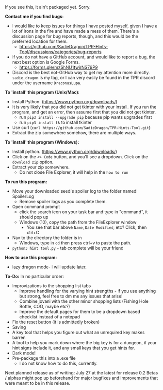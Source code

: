 If you see this, it ain't packaged yet. Sorry.

__Contact me if you find bugs:__
- I would like to keep issues for things I have posted myself, given I have a lot of irons in the fire and have made a mess of them. There's a discussion page for bug reports, though, and this would be the preferred location for them.
    - https://github.com/SadieDragon/TPR-Hints-Tool/discussions/categories/bug-reports
- If you do not have a GitHub account, and would like to report a bug, the next best option is Google Forms.
    - https://forms.gle/mzShNU1twirNS79P9
- Discord is the best not-GitHub way to get my attention more directly. ``sadie_dragon`` is my tag, or I can very easily be found in the TPR discord under the username ``DraconusLupa``.

__To 'install' this program (Unix/Mac):__
- Install Python. (https://www.python.org/downloads/)
- It is very likely that you did not get tkinter with your install. If you run the program, and get an error, then assume first that you did not get tkinter.
    - run ``pip3 install --upgrade pip`` because pip wants upgrades first
    - run ``pip3 install tk`` to install tkinter
- Use curl (``curl https://github.com/SadieDragon/TPR-Hints-Tool.git``)
- Extract the zip somewhere somehow, there are multiple ways.

__To 'install' this program (Windows):__
- Install python. (https://www.python.org/downloads/)
- Click on the ``<> Code`` button, and you'll see a dropdown. Click on the ``download zip`` option.
- Extract your zip somewhere.
    - Do not close File Explorer, it will help in the ``how to run``

__To run this program:__
- Move your downloaded seed's spoiler log to the folder named SpoilerLog
    - Remove spoiler logs as you complete them.
- Open command prompt
    - click the search icon on your task bar and type in "command", it should pop up
    - Windows (10), copy the path from the FileExplorer window
        - You see that bar above ``Name``, ``Date Modified``, etc? Click, then ctrl+C
- Nav to the directory the folder is in
    - Windows, type in ``cd`` then press ctrl+v to paste the path.
- ``python3 hint tool.py`` - tab complete will be your friend

__How to use this program:__
- lazy dragon mode- I will update later.

__To-Do:__
In no particular order:
- Improvizations to the shopping list tabs
  - Improve handling for the varying hint strengths - if you use anything but strong, feel free to dm me any issues that arise!
  - Combine jovani with the other minor shopping lists (Fishing Hole Bottle, COO, maybe etc?)
  - Improve the default pages for them to be a dropdown based checklist instead of a notepad
- Fix the reset button (it is admittedly broken)
- Saving
- A key tool that helps you figure out what an unrequired key makes barren
- A tool to help you mark down where the big key is for a dungeon, if your hint signs include it, and any small keys that you get hints for.
- Dark mode!
- Pre-package this into a .exe file
    - I do not know how to do this, currently.

Next planned release as of writing: July 27 at the latest for release 0.2
Betas / alphas might pop up beforehand for major bugfixes and improvements that were meant to be in this release.
